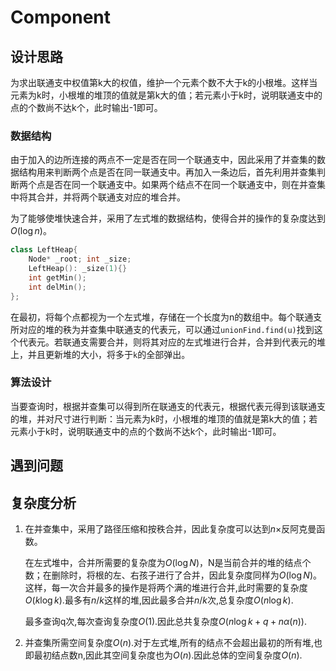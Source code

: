 # Component

## 设计思路

为求出联通支中权值第k大的权值，维护一个元素个数不大于k的小根堆。这样当元素为k时，小根堆的堆顶的值就是第k大的值；若元素小于k时，说明联通支中的点的个数尚不达k个，此时输出-1即可。

### 数据结构

由于加入的边所连接的两点不一定是否在同一个联通支中，因此采用了并查集的数据结构用来判断两个点是否在同一联通支中。再加入一条边后，首先利用并查集判断两个点是否在同一个联通支中。如果两个结点不在同一个联通支中，则在并查集中将其合并，并将两个联通支对应的堆合并。

为了能够使堆快速合并，采用了左式堆的数据结构，使得合并的操作的复杂度达到$O(\log n)$。

```c++
class LeftHeap{
    Node* _root; int _size;
    LeftHeap(): _size(1){}
    int getMin();
    int delMin();
};
```

在最初，将每个点都视为一个左式堆，存储在一个长度为n的数组中。每个联通支所对应的堆的秩为并查集中联通支的代表元，可以通过`unionFind.find(u)`找到这个代表元。若联通支需要合并，则将其对应的左式堆进行合并，合并到代表元的堆上，并且更新堆的大小，将多于`k`的全部弹出。

### 算法设计

当要查询时，根据并查集可以得到所在联通支的代表元，根据代表元得到该联通支的堆，并对尺寸进行判断：当元素为k时，小根堆的堆顶的值就是第k大的值；若元素小于k时，说明联通支中的点的个数尚不达k个，此时输出-1即可。

## 遇到问题



## 复杂度分析

1. 在并查集中，采用了路径压缩和按秩合并，因此复杂度可以达到$n\times$反阿克曼函数。

   在左式堆中，合并所需要的复杂度为$O(\log N)$，N是当前合并的堆的结点个数；在删除时，将根的左、右孩子进行了合并，因此复杂度同样为$O(\log N)$。这样，每一次合并最多的操作是将两个满的堆进行合并,此时需要的复杂度$O(k\log k)$.最多有$n/k$这样的堆,因此最多合并$n/k$次,总复杂度$O(n\log k)$.

   最多查询q次,每次查询复杂度$O(1)$.因此总共复杂度$O(n\log k +q + n\alpha(n))$.

2. 并查集所需空间复杂度$O(n)$.对于左式堆,所有的结点不会超出最初的所有堆,也即最初结点数n,因此其空间复杂度也为$O(n)$.因此总体的空间复杂度$O(n)$.

